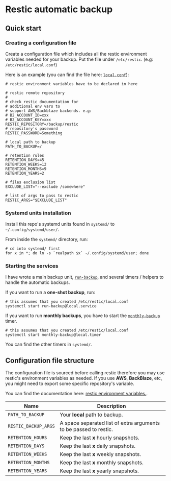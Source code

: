 # Restic automatic backup

## Quick start

### Creating a configuration file

Create a configuration file which includes all the restic environment variables needed for your backup. Put the file under `/etc/restic`. (e.g: `/etc/restic/local.conf`)

Here is an example (you can find the file here: [`local.conf`](./local.conf)):

    # restic environment variables have to be declared in here

    # restic remote repository
    #
    # check restic documentation for 
    # additional env vars to
    # support AWS/Backblaze backends. e.g:
    # B2_ACCOUNT_ID=xxx
    # B2_ACCOUNT_KEY=xxx
    RESTIC_REPOSITORY=/backup/restic
    # repository's password
    RESTIC_PASSWORD=Something

    # local path to backup
    PATH_TO_BACKUP=/

    # retention rules
    RETENTION_DAYS=45
    RETENTION_WEEKS=12
    RETENTION_MONTHS=9
    RETENTION_YEARS=2

    # files exclusion list
    EXCLUDE_LIST="--exclude /somewhere"
    
    # list of args to pass to restic
    RESTIC_ARGS="$EXCLUDE_LIST"

### Systemd units installation

Install this repo's systemd units found in `systemd/` to `~/.config/systemd/user/`.

From inside the `systemd/` directory, run:

    # cd into systemd/ first
    for x in *; do ln -s `realpath $x` ~/.config/systemd/user; done
    
### Starting the services

I have wrote a main backup unit, [`run-backup`](./systemd/run-backup@.service), and several timers / helpers to handle the automatic backups.

If you want to run a **one-shot backup**, run:

    # this assumes that you created /etc/restic/local.conf
    systemctl start run-backup@local.service

If you want to run **monthly backups**, you have to start the [`monthly-backup`](./systemd/monthly-backup@.timer) timer.

    # this assumes that you created /etc/restic/local.conf
    systemctl start monthly-backup@local.timer

You can find the other timers in `systemd/`.

## Configuration file structure

The configuration file is sourced before calling restic therefore you may use restic's environment variables as needed. If you use **AWS**, **BackBlaze**, etc, you might need to export some specific repository's variable.

You can find the documentation here: [restic environment variables.](https://restic.readthedocs.io/en/latest/040_backup.html#environment-variables).


| Name                | Description                                                                                                                                                                                                                                                                                                                                                                   |
| ------------------- | ----------------------------------------------------------------------------------------------------------------------------------------------------------------------------------------------------------------------------------------------------------------------------------------------------------------------------------------------------------------------------- |
| `PATH_TO_BACKUP`    | Your **local** path to backup.                                                                                                                                                                                                                                                                                                                                               |
| `RESTIC_BACKUP_ARGS`   | A space separated list of extra arguments to be passed to restic.                                                                                                                                                                                                                                                                                                                                                |
| `RETENTION_HOURS`     | Keep the last **x** hourly snapshots.                                                                                                                                                                                                                                                                                                                                  |
| `RETENTION_DAYS`     | Keep the last **x** daily snapshots.                                                                                                                                                                                                                                                                                                                                  |
| `RETENTION_WEEKS`     | Keep the last **x** weekly snapshots.                                                                                                                                                                                                                                                                                                                                           |
| `RETENTION_MONTHS`     | Keep the last **x** monthly snapshots.                                                                                                                                                                                                                                                                                                                                               |
| `RETENTION_YEARS`     | Keep the last **x** yearly snapshots.                                                                                                                                                                                                                                                                                                                                              |
